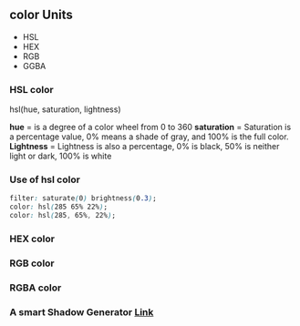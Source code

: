 ## color Units

* HSL
* HEX
* RGB
* GGBA

### HSL color

hsl(hue, saturation, lightness)

**hue** =  is a degree of a color wheel from 0 to 360
**saturation** = Saturation is a percentage value, 0% means a shade of gray, and 100% is the full color.
**Lightness** = Lightness is also a percentage, 0% is black, 50% is neither light or dark, 100% is white

### Use of hsl color
```css
filter: saturate(0) brightness(0.3);
color: hsl(285 65% 22%);
color: hsl(285, 65%, 22%);

```
### HEX color
### RGB color
### RGBA color

### A smart Shadow Generator [Link](https://www.joshwcomeau.com/shadow-palette/)
